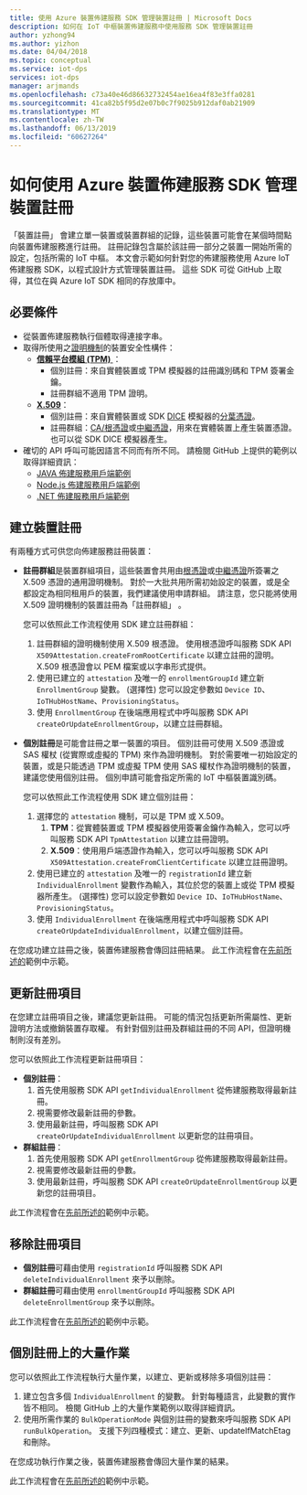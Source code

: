 ```yaml
---
title: 使用 Azure 裝置佈建服務 SDK 管理裝置註冊 | Microsoft Docs
description: 如何在 IoT 中樞裝置佈建服務中使用服務 SDK 管理裝置註冊
author: yzhong94
ms.author: yizhon
ms.date: 04/04/2018
ms.topic: conceptual
ms.service: iot-dps
services: iot-dps
manager: arjmands
ms.openlocfilehash: c73a40e46d86632732454ae16ea4f83e3ffa0281
ms.sourcegitcommit: 41ca82b5f95d2e07b0c7f9025b912daf0ab21909
ms.translationtype: MT
ms.contentlocale: zh-TW
ms.lasthandoff: 06/13/2019
ms.locfileid: "60627264"
---
```

# <a name="how-to-manage-device-enrollments-with-azure-device-provisioning-service-sdks"></a>如何使用 Azure 裝置佈建服務 SDK 管理裝置註冊
「裝置註冊」  會建立單一裝置或裝置群組的記錄，這些裝置可能會在某個時間點向裝置佈建服務進行註冊。 註冊記錄包含屬於該註冊一部分之裝置一開始所需的設定，包括所需的 IoT 中樞。 本文會示範如何針對您的佈建服務使用 Azure IoT 佈建服務 SDK，以程式設計方式管理裝置註冊。  這些 SDK 可從 GitHub 上取得，其位在與 Azure IoT SDK 相同的存放庫中。

## <a name="prerequisites"></a>必要條件
* 從裝置佈建服務執行個體取得連接字串。
* 取得所使用之[證明機制](concepts-security.md#attestation-mechanism)的裝置安全性構件：
    * [**信賴平台模組 (TPM)** ](/azure/iot-dps/concepts-security#trusted-platform-module)：
        * 個別註冊：來自實體裝置或 TPM 模擬器的註冊識別碼和 TPM 簽署金鑰。
        * 註冊群組不適用 TPM 證明。
    * [**X.509**](/azure/iot-dps/concepts-security)：
        * 個別註冊：來自實體裝置或 SDK [DICE](https://azure.microsoft.com/blog/azure-iot-supports-new-security-hardware-to-strengthen-iot-security/) 模擬器的[分葉憑證](/azure/iot-dps/concepts-security)。
        * 註冊群組：[CA/根憑證](/azure/iot-dps/concepts-security#root-certificate)或[中繼憑證](/azure/iot-dps/concepts-security#intermediate-certificate)，用來在實體裝置上產生裝置憑證。  也可以從 SDK DICE 模擬器產生。
* 確切的 API 呼叫可能因語言不同而有所不同。 請檢閱 GitHub 上提供的範例以取得詳細資訊：
   * [JAVA 佈建服務用戶端範例](https://github.com/Azure/azure-iot-sdk-java/tree/master/provisioning/provisioning-samples)
   * [Node.js 佈建服務用戶端範例](https://github.com/Azure/azure-iot-sdk-node/tree/master/provisioning/service/samples)
   * [.NET 佈建服務用戶端範例](https://github.com/Azure/azure-iot-sdk-csharp/tree/master/provisioning/service/samples)

## <a name="create-a-device-enrollment"></a>建立裝置註冊
有兩種方式可供您向佈建服務註冊裝置：

* **註冊群組**是裝置群組項目，這些裝置會共用由[根憑證](https://docs.microsoft.com/azure/iot-dps/concepts-security#root-certificate)或[中繼憑證](https://docs.microsoft.com/azure/iot-dps/concepts-security#intermediate-certificate)所簽署之 X.509 憑證的通用證明機制。 對於一大批共用所需初始設定的裝置，或是全都設定為相同租用戶的裝置，我們建議使用申請群組。 請注意，您只能將使用 X.509 證明機制的裝置註冊為「註冊群組」  。 

    您可以依照此工作流程使用 SDK 建立註冊群組：

    1. 註冊群組的證明機制使用 X.509 根憑證。  使用根憑證呼叫服務 SDK API ```X509Attestation.createFromRootCertificate``` 以建立註冊的證明。  X.509 根憑證會以 PEM 檔案或以字串形式提供。
    1. 使用已建立的 ```attestation``` 及唯一的 ```enrollmentGroupId``` 建立新 ```EnrollmentGroup``` 變數。  (選擇性) 您可以設定參數如 ```Device ID```、```IoTHubHostName```、```ProvisioningStatus```。
    2. 使用 ```EnrollmentGroup``` 在後端應用程式中呼叫服務 SDK API ```createOrUpdateEnrollmentGroup```，以建立註冊群組。

* **個別註冊**是可能會註冊之單一裝置的項目。 個別註冊可使用 X.509 憑證或 SAS 權杖 (從實際或虛擬的 TPM) 來作為證明機制。 對於需要唯一初始設定的裝置，或是只能透過 TPM 或虛擬 TPM 使用 SAS 權杖作為證明機制的裝置，建議您使用個別註冊。 個別申請可能會指定所需的 IoT 中樞裝置識別碼。

    您可以依照此工作流程使用 SDK 建立個別註冊：
    
    1. 選擇您的 ```attestation``` 機制，可以是 TPM 或 X.509。
        1. **TPM**：從實體裝置或 TPM 模擬器使用簽署金鑰作為輸入，您可以呼叫服務 SDK API ```TpmAttestation``` 以建立註冊證明。 
        2. **X.509**：使用用戶端憑證作為輸入，您可以呼叫服務 SDK API ```X509Attestation.createFromClientCertificate``` 以建立註冊證明。
    2. 使用已建立的 ```attestation``` 及唯一的 ```registrationId``` 建立新 ```IndividualEnrollment``` 變數作為輸入，其位於您的裝置上或從 TPM 模擬器所產生。  (選擇性) 您可以設定參數如 ```Device ID```、```IoTHubHostName```、```ProvisioningStatus```。
    3. 使用 ```IndividualEnrollment``` 在後端應用程式中呼叫服務 SDK API ```createOrUpdateIndividualEnrollment```，以建立個別註冊。

在您成功建立註冊之後，裝置佈建服務會傳回註冊結果。 此工作流程會在[先前所述的](#prerequisites)範例中示範。

## <a name="update-an-enrollment-entry"></a>更新註冊項目

在您建立註冊項目之後，建議您更新註冊。  可能的情況包括更新所需屬性、更新證明方法或撤銷裝置存取權。  有針對個別註冊及群組註冊的不同 API，但證明機制則沒有差別。

您可以依照此工作流程更新註冊項目：
* **個別註冊**：
    1. 首先使用服務 SDK API ```getIndividualEnrollment``` 從佈建服務取得最新註冊。
    2. 視需要修改最新註冊的參數。 
    3. 使用最新註冊，呼叫服務 SDK API ```createOrUpdateIndividualEnrollment``` 以更新您的註冊項目。
* **群組註冊**：
    1. 首先使用服務 SDK API ```getEnrollmentGroup``` 從佈建服務取得最新註冊。
    2. 視需要修改最新註冊的參數。
    3. 使用最新註冊，呼叫服務 SDK API ```createOrUpdateEnrollmentGroup``` 以更新您的註冊項目。

此工作流程會在[先前所述的](#prerequisites)範例中示範。

## <a name="remove-an-enrollment-entry"></a>移除註冊項目

* **個別註冊**可藉由使用 ```registrationId``` 呼叫服務 SDK API ```deleteIndividualEnrollment``` 來予以刪除。
* **群組註冊**可藉由使用 ```enrollmentGroupId``` 呼叫服務 SDK API ```deleteEnrollmentGroup``` 來予以刪除。

此工作流程會在[先前所述的](#prerequisites)範例中示範。

## <a name="bulk-operation-on-individual-enrollments"></a>個別註冊上的大量作業

您可以依照此工作流程執行大量作業，以建立、更新或移除多項個別註冊：

1. 建立包含多個 ```IndividualEnrollment``` 的變數。  針對每種語言，此變數的實作皆不相同。  檢閱 GitHub 上的大量作業範例以取得詳細資訊。
2. 使用所需作業的 ```BulkOperationMode``` 與個別註冊的變數來呼叫服務 SDK API ```runBulkOperation```。 支援下列四種模式：建立、更新、updateIfMatchEtag 和刪除。

在您成功執行作業之後，裝置佈建服務會傳回大量作業的結果。

此工作流程會在[先前所述的](#prerequisites)範例中示範。
